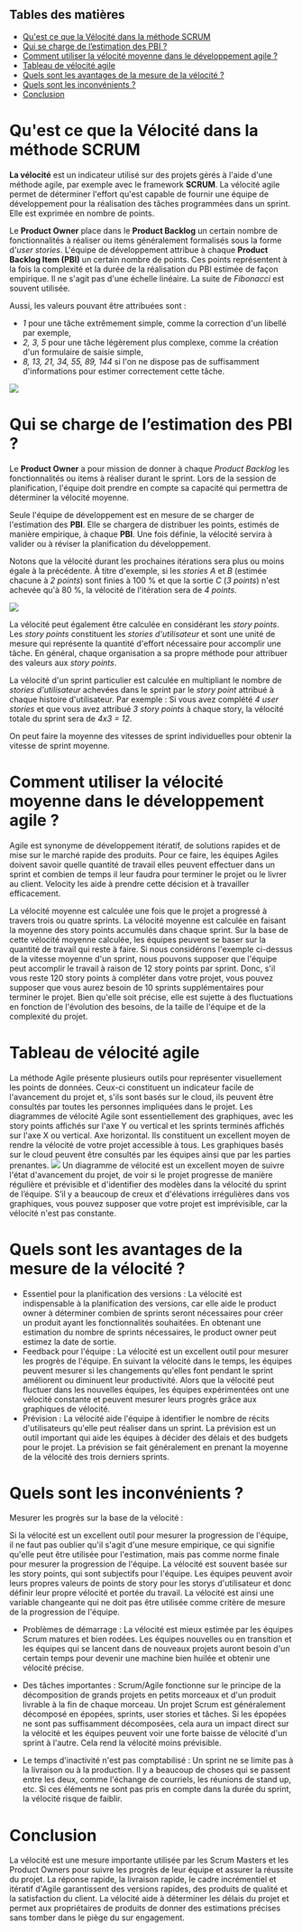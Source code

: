 ## Tables des matières

- [Qu'est ce que la Vélocité dans la méthode SCRUM](#quest-ce-que-la-vélocité-dans-la-méthode-scrum)
- [Qui se charge de l’estimation des PBI ?](#qui-se-charge-de-lestimation-des-pbi-)
- [Comment utiliser la vélocité moyenne dans le développement agile ?](#comment-utiliser-la-vélocité-moyenne-dans-le-développement-agile-)
- [Tableau de vélocité agile](#tableau-de-vélocité-agile)
- [Quels sont les avantages de la mesure de la vélocité ?](#quels-sont-les-avantages-de-la-mesure-de-la-vélocité-)
- [Quels sont les inconvénients ?](#quels-sont-les-inconvénients-)
- [Conclusion](#conclusion)

# Qu'est ce que la Vélocité dans la méthode SCRUM

**La vélocité** est un indicateur utilisé sur des projets gérés à l'aide d'une méthode agile, par exemple avec le framework **SCRUM**. La vélocité agile permet de déterminer l'effort qu'est capable de fournir une équipe de développement pour la réalisation des tâches programmées dans un sprint. Elle est exprimée en nombre de points.

Le **Product Owner** place dans le **Product Backlog** un certain nombre de fonctionnalités à réaliser ou items généralement formalisés sous la forme d'*user stories*. L'équipe de développement attribue à chaque **Product Backlog Item (PBI)** un certain nombre de points. Ces points représentent à la fois la complexité et la durée de la réalisation du PBI estimée de façon empirique. Il ne s'agit pas d'une échelle linéaire. La suite de *Fibonacci* est souvent utilisée.

Aussi, les valeurs pouvant être attribuées sont :

- *1* pour une tâche extrêmement simple, comme la correction d'un libellé par exemple,
- *2, 3, 5* pour une tâche légèrement plus complexe, comme la création d'un formulaire de saisie simple,
- *8, 13, 21, 34, 55, 89, 144* si l'on ne dispose pas de suffisamment d'informations pour estimer correctement cette tâche.

![](./assets/what-is-velocity.png)

# Qui se charge de l’estimation des PBI ?

Le **Product Owner** a pour mission de donner à chaque *Product Backlog* les fonctionnalités ou items à réaliser durant le sprint. Lors de la session de planification, l'équipe doit prendre en compte sa capacité qui permettra de déterminer la vélocité moyenne.

Seule l'équipe de développement est en mesure de se charger de l'estimation des **PBI**. Elle se chargera de distribuer les points, estimés de manière empirique, à chaque **PBI**. Une fois définie, la vélocité servira à valider ou à réviser la planification du développement.

Notons que la vélocité durant les prochaines itérations sera plus ou moins égale à la précédente. À titre d'exemple, si les *stories A* et *B* (estimée chacune à *2 points*) sont finies à 100 % et que la sortie *C* (*3 points*) n'est achevée qu'à 80 %, la vélocité de l'itération sera de *4 points*.

![](./assets/what-is-velocity-2.png)

La vélocité peut également être calculée en considérant les *story points*. Les *story points* constituent les *stories d'utilisateur* et sont une unité de mesure qui représente la quantité d'effort nécessaire pour accomplir une tâche. En général, chaque organisation a sa propre méthode pour attribuer des valeurs aux *story points*.

La vélocité d'un sprint particulier est calculée en multipliant le nombre de *stories d'utilisateur* achevées dans le sprint par le *story point* attribué à chaque histoire d'utilisateur. Par exemple : Si vous avez complété *4 user stories* et que vous avez attribué *3 story points* à chaque story, la vélocité totale du sprint sera de *4x3 = 12*.

On peut faire la moyenne des vitesses de sprint individuelles pour obtenir la vitesse de sprint moyenne.

# Comment utiliser la vélocité moyenne dans le développement agile ?

Agile est synonyme de développement itératif, de solutions rapides et de mise sur le marché rapide des produits. Pour ce faire, les équipes Agiles doivent savoir quelle quantité de travail elles peuvent effectuer dans un sprint et combien de temps il leur faudra pour terminer le projet ou le livrer au client. Velocity les aide à prendre cette décision et à travailler efficacement.

La vélocité moyenne est calculée une fois que le projet a progressé à travers trois ou quatre sprints. La vélocité moyenne est calculée en faisant la moyenne des story points accumulés dans chaque sprint. Sur la base de cette vélocité moyenne calculée, les équipes peuvent se baser sur la quantité de travail qui reste à faire.
Si nous considérons l'exemple ci-dessus de la vitesse moyenne d'un sprint, nous pouvons supposer que l'équipe peut accomplir le travail à raison de 12 story points par sprint. Donc, s'il vous reste 120 story points à compléter dans votre projet, vous pouvez supposer que vous aurez besoin de 10 sprints supplémentaires pour terminer le projet.
Bien qu'elle soit précise, elle est sujette à des fluctuations en fonction de l'évolution des besoins, de la taille de l'équipe et de la complexité du projet.

# Tableau de vélocité agile

La méthode Agile présente plusieurs outils pour représenter visuellement les points de données. Ceux-ci constituent un indicateur facile de l'avancement du projet et, s'ils sont basés sur le cloud, ils peuvent être consultés par toutes les personnes impliquées dans le projet.
Les diagrammes de vélocité Agile sont essentiellement des graphiques, avec les story points affichés sur l'axe Y ou vertical et les sprints terminés affichés sur l'axe X ou vertical. Axe horizontal. Ils constituent un excellent moyen de rendre la vélocité de votre projet accessible à tous. Les graphiques basés sur le cloud peuvent être consultés par les équipes ainsi que par les parties prenantes.
![](./assets/chart.jpg)
Un diagramme de vélocité est un excellent moyen de suivre l'état d'avancement du projet, de voir si le projet progresse de manière régulière et prévisible et d'identifier des modèles dans la vélocité du sprint de l’équipe. S’il y a beaucoup de creux et d'élévations irrégulières dans vos graphiques, vous pouvez supposer que votre projet est imprévisible, car la vélocité n'est pas constante.


# Quels sont les avantages de la mesure de la vélocité ?

- Essentiel pour la planification des versions : La vélocité est indispensable à la planification des versions, car elle aide le product owner à déterminer combien de sprints seront nécessaires pour créer un produit ayant les fonctionnalités souhaitées. En obtenant une estimation du nombre de sprints nécessaires, le product owner peut estimez la date de sortie.
- Feedback pour l'équipe : La vélocité est un excellent outil pour mesurer les progrès de l'équipe. En suivant la vélocité dans le temps, les équipes peuvent mesurer si les changements qu'elles font pendant le sprint améliorent ou diminuent leur productivité. Alors que la vélocité peut fluctuer dans les nouvelles équipes, les équipes expérimentées ont une vélocité constante et peuvent mesurer leurs progrès grâce aux graphiques de vélocité.
- Prévision : La vélocité aide l'équipe à identifier le nombre de récits d'utilisateurs qu'elle peut réaliser dans un sprint. La prévision est un outil important qui aide les équipes à décider des délais et des budgets pour le projet.
  La prévision se fait généralement en prenant la moyenne de la vélocité des trois derniers sprints.

# Quels sont les inconvénients ?

Mesurer les progrès sur la base de la vélocité :

Si la vélocité est un excellent outil pour mesurer la progression de l'équipe, il ne faut pas oublier qu'il s'agit d'une mesure empirique, ce qui signifie qu'elle peut être utilisée pour l'estimation, mais pas comme norme finale pour mesurer la progression de l'équipe. La vélocité est souvent basée sur les story points, qui sont subjectifs pour l'équipe. Les équipes peuvent avoir leurs propres valeurs de points de story pour les storys d'utilisateur et donc définir leur propre vélocité et portée du travail. La vélocité est ainsi une variable changeante qui ne doit pas être utilisée comme critère de mesure de la progression de l'équipe.

- Problèmes de démarrage :
  La vélocité est mieux estimée par les équipes Scrum matures et bien rodées. Les équipes nouvelles ou en transition et les équipes qui se lancent dans de nouveaux projets auront besoin d'un certain temps pour devenir une machine bien huilée et obtenir une vélocité précise.

- Des tâches importantes :
  Scrum/Agile fonctionne sur le principe de la décomposition de grands projets en 
  petits morceaux et d'un produit livrable à la fin de chaque morceau. Un projet Scrum est généralement décomposé en épopées, sprints, user stories et tâches. Si les épopées ne sont pas suffisamment décomposées, cela aura un impact direct sur la vélocité et les équipes peuvent voir une forte baisse de vélocité d'un sprint à l'autre. Cela rend la vélocité moins prévisible.

- Le temps d'inactivité n'est pas comptabilisé :
  Un sprint ne se limite pas à la livraison ou à la production. Il y a beaucoup de choses qui se passent entre les deux, comme l'échange de courriels, les réunions de stand up, etc. Si ces éléments ne sont pas pris en compte dans la durée du sprint, la vélocité risque de faiblir.

# Conclusion

La vélocité est une mesure importante utilisée par les Scrum Masters et les Product Owners pour suivre les progrès de leur équipe et assurer la réussite du projet. La réponse rapide, la livraison rapide, le cadre incrémentiel et itératif d'Agile garantissent des versions rapides, des produits de qualité et la satisfaction du client.
La vélocité aide à déterminer les délais du projet et permet aux propriétaires de produits de donner des estimations précises sans tomber dans le piège du sur engagement.